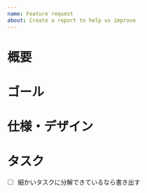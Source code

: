 ```yaml
---
name: Feature request
about: Create a report to help us improve
---
```


# 概要

# ゴール

# 仕様・デザイン

# タスク
- [ ] 細かいタスクに分解できているなら書き出す
